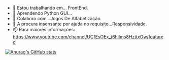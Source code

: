 - 🔭 Estou trabalhando em... FrontEnd.
- 🌱 Aprendendo Python GUI...
- 👯 Colaboro com...Jogos De Alfabetização.
- 🤔 A procura insensante por ajuda no requisito...Responsividade.
- 📫 Para maiores informações:
   https://www.youtube.com/channel/UCfEsOEx_t6hiIms8HzttxOw/featured

[![Anurag's GitHub stats](https://github-readme-stats.vercel.app/api?username=maisquejogos)](https://github.com/maisquejogos/github-readme-stats)
